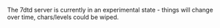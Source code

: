 The 7dtd server is currently in an experimental state - things will change over time, chars/levels could be wiped.
